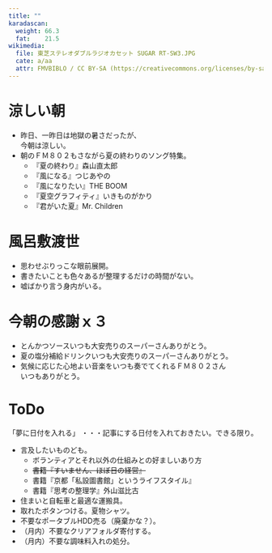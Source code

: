 ```yaml
---
title: ""
karadascan:
  weight: 66.3
  fat:    21.5
wikimedia:
  file: 東芝ステレオダブルラジオカセット SUGAR RT-SW3.JPG
  cate: a/aa
  attr: FMVBIBLO / CC BY-SA (https://creativecommons.org/licenses/by-sa/3.0)
---
```


# 涼しい朝

* 昨日、一昨日は地獄の暑さだったが、  
  今朝は涼しい。
* 朝のＦＭ８０２もさながら夏の終わりのソング特集。
  * 『夏の終わり』森山直太郎
  * 『風になる』つじあやの
  * 『風になりたい』THE BOOM
  * 『夏空グラフィティ』いきものがかり
  * 『君がいた夏』Mr. Children


# 風呂敷渡世

* 思わせぶりっこな眼前展開。
* 書きたいことも色々あるが整理するだけの時間がない。
* 嘘ばかり言う身内がいる。


# 今朝の感謝ｘ３

* とんかつソースいつも大安売りのスーパーさんありがとう。
* 夏の塩分補給ドリンクいつも大安売りのスーパーさんありがとう。
* 気候に応じた心地よい音楽をいつも奏でてくれるＦＭ８０２さん  
  いつもありがとう。


# ToDo

「夢に日付を入れる」
・・・記事にする日付を入れておきたい。できる限り。


* 言及したいものども。
  * ボランティアとそれ以外の仕組みとの好ましいあり方
  * ~~書籍『すいません、ほぼ日の経営』~~
  * 書籍『京都「私設圖書館」というライフスタイル』
  * 書籍『思考の整理学』外山滋比古
* 住まいと自転車と最適な運搬具。
* 取れたボタンつける。夏物シャツ。
* 不要なポータブルHDD売る（廃棄かな？）。
* （月内）不要なクリアフォルダ寄付する。
* （月内）不要な調味料入れの処分。

